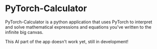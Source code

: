 # PyTorch-Calculator
PyTorch-Calculator is a python application that uses PyTorch to interpret and solve mathematical expressions and equations you've written to the infinite big canvas.

This AI part of the app doesn't work yet, still in development!